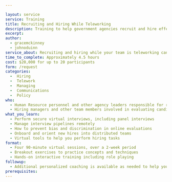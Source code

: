 ```yaml
---

layout: service
service: Training
title: Recruiting and Hiring While Teleworking
description: Training to help government agencies recruit and hire effectively into teleworking teams
excerpt: 
author:
  - gracemckinney
  - johnoduinn
service_about: Recruiting and hiring while your team is teleworking can be challenging — but it’s also an opportunity to gain the benefits that distributed teams can bring to your agency. This training empowers agency staff to securely and effectively  interview and onboard new team members in virtual environments.
time_to_complete: Approximately 4.5 hours
cost: $20,000 for up to 20 participants
form: /request
categories:
  -  Hiring
  -  Telework
  -  Managing
  -  Communications
  -  Policy
who:
  - Human Resource personnel and other agency leaders responsible for recruiting and hiring
  - Hiring managers and other team members involved in evaluating candidates
what_you_learn:
  - Perform secure virtual interviews, including panel interviews
  - Manage interview pipelines remotely
  - How to prevent bias and discrimination in online evaluations
  - Onboard and orient new hires into distributed teams
  - Virtual tools to help you perform hiring tasks
format:
  - Four 90-minute virtual sessions, over a 2-week period
  - Breakout exercises to practice concepts and techniques
  - Hands-on interactive training including role playing
followup:
  - Additional personalized coaching is available as needed to help you with implementation issues, logistics questions, and extended support.
prerequisites: 
---
```

